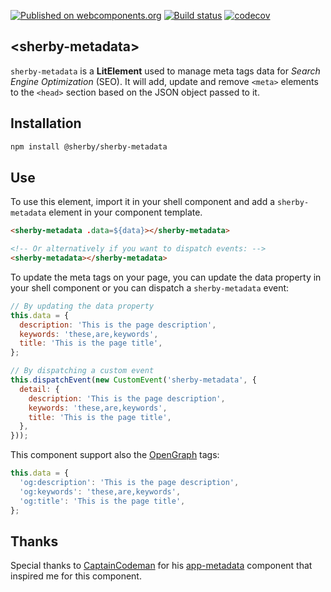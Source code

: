[![Published on webcomponents.org](https://img.shields.io/badge/webcomponents.org-published-blue.svg)](https://www.webcomponents.org/element/SherbyElements/sherby-metadata)
[![Build status](https://travis-ci.org/SherbyElements/sherby-metadata.svg?branch=master)](https://travis-ci.org/SherbyElements/sherby-metadata)
[![codecov](https://codecov.io/gh/SherbyElements/sherby-metadata/branch/master/graph/badge.svg)](https://codecov.io/gh/SherbyElements/sherby-metadata)

## \<sherby-metadata\>

`sherby-metadata` is a **LitElement** used to manage meta tags data for
*Search Engine Optimization* (SEO). It will add, update and remove `<meta>`
elements to the `<head>` section based on the JSON object passed to it.

## Installation
```bash
npm install @sherby/sherby-metadata
```

## Use
To use this element, import it in your shell component and add a `sherby-metadata` element
in your component template.

```html
<sherby-metadata .data=${data}></sherby-metadata>

<!-- Or alternatively if you want to dispatch events: -->
<sherby-metadata></sherby-metadata>
```

To update the meta tags on your page, you can update the data property in your shell
component or you can dispatch a `sherby-metadata` event:

```javascript
// By updating the data property
this.data = {
  description: 'This is the page description',
  keywords: 'these,are,keywords',
  title: 'This is the page title',
};

// By dispatching a custom event
this.dispatchEvent(new CustomEvent('sherby-metadata', {
  detail: {
    description: 'This is the page description',
    keywords: 'these,are,keywords',
    title: 'This is the page title',
  },
}));
```

This component support also the [OpenGraph](http://ogp.me/) tags:
```javascript
this.data = {
  'og:description': 'This is the page description',
  'og:keywords': 'these,are,keywords',
  'og:title': 'This is the page title',
};
```

## Thanks
Special thanks to [CaptainCodeman](https://github.com/CaptainCodeman) for his [app-metadata](https://github.com/CaptainCodeman/app-metadata) component that inspired me for this component.
